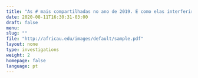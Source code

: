 ```yaml
---
title: "As # mais compartilhadas no ano de 2019. E como elas interferiram na vida das pessoas."
date: 2020-08-11T16:30:31-03:00
draft: false
menu:
slug: ""
file: "http://africau.edu/images/default/sample.pdf"
layout: none
type: investigations
weight: 2
homepage: false
language: pt
---
```


